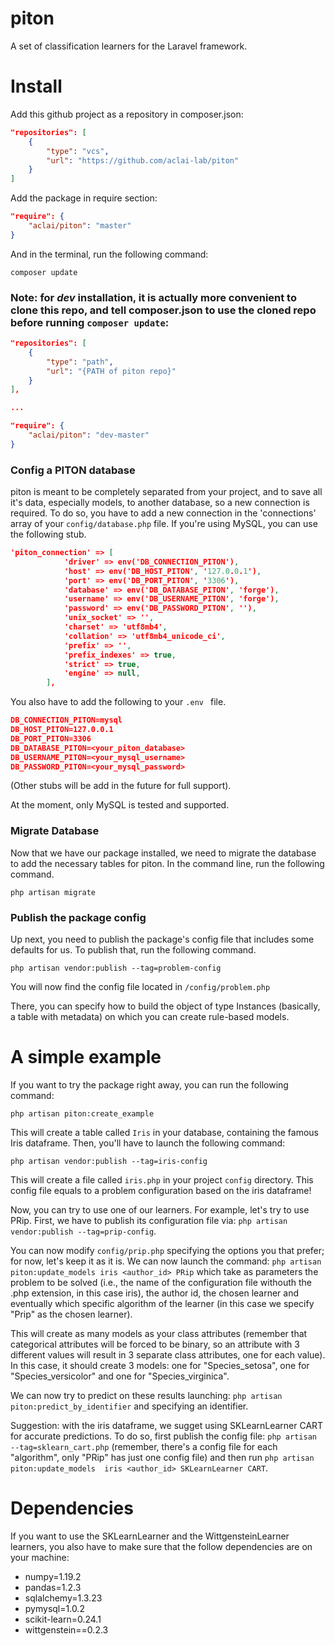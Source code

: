 # piton
A set of classification learners for the Laravel framework.

# Install

Add this github project as a repository in composer.json:

```json
"repositories": [
	{
		"type": "vcs",
		"url": "https://github.com/aclai-lab/piton"
	}
]

```

Add the package in require section:

```json
"require": {
	"aclai/piton": "master"
}
```

And in the terminal, run the following command:

```
composer update
```

### Note: for *dev* installation, it is actually more convenient to clone this repo, and tell composer.json to use the cloned repo before running `composer update`:

```json
"repositories": [
	{
		"type": "path",
		"url": "{PATH of piton repo}"
	}
],

...

"require": {
	"aclai/piton": "dev-master"
}
```

### Config a PITON database

piton is meant to be completely separated from your project, and to save all it's data, especially models, to another database, so a new connection is required.
To do so, you have to add a new connection in the 'connections' array of your `config/database.php` file. If you're using MySQL, you can use the following stub.
```json
'piton_connection' => [
            'driver' => env('DB_CONNECTION_PITON'),
            'host' => env('DB_HOST_PITON', '127.0.0.1'),
            'port' => env('DB_PORT_PITON', '3306'),
            'database' => env('DB_DATABASE_PITON', 'forge'),
            'username' => env('DB_USERNAME_PITON', 'forge'),
            'password' => env('DB_PASSWORD_PITON', ''),
            'unix_socket' => '',
            'charset' => 'utf8mb4',
            'collation' => 'utf8mb4_unicode_ci',
            'prefix' => '',
            'prefix_indexes' => true,
            'strict' => true,
            'engine' => null,
        ],
```

You also have to add the following to your `.env ` file.
```json
DB_CONNECTION_PITON=mysql
DB_HOST_PITON=127.0.0.1
DB_PORT_PITON=3306
DB_DATABASE_PITON=<your_piton_database>
DB_USERNAME_PITON=<your_mysql_username>
DB_PASSWORD_PITON=<your_mysql_password>
```

(Other stubs will be add in the future for full support).

At the moment, only MySQL is tested and supported.


### Migrate Database

Now that we have our package installed, we need to migrate the database to add the necessary tables for piton. In the command line, run the following command.

`php artisan migrate`

### Publish the package config

Up next, you need to publish the package's config file that includes some defaults for us. To publish that, run the following command.

`php artisan vendor:publish --tag=problem-config`

You will now find the config file located in `/config/problem.php`

There, you can specify how to build the object of type Instances (basically, a table with metadata) on which you can create rule-based models.

# A simple example
If you want to try the package right away, you can run the following command:

`php artisan piton:create_example`

This will create a table called `Iris` in your database, containing the famous Iris dataframe.
Then, you'll have to launch the following command:


`php artisan vendor:publish --tag=iris-config`

This will create a file called `iris.php` in your project `config` directory.
This config file equals to a problem configuration based on the iris dataframe!

Now, you can try to use one of our learners. For example, let's try to use PRip.
First, we have to publish its configuration file via:
`php artisan vendor:publish --tag=prip-config`.

You can now modify `config/prip.php` specifying the options you that prefer; for now, let's keep it as it is.
We can now launch the command: `php artisan piton:update_models iris <author_id> PRip` which take as parameters the problem to be solved (i.e., the name of the configuration file withouth the .php extension, in this case iris), the author id, the chosen learner and eventually which specific algorithm of the learner (in this case we specify "Prip" as the chosen learner).

This will create as many models as your class attributes (remember that categorical attributes will be forced to be binary, so an attribute with 3 different values will result in 3 separate class attributes, one for each value). In this case, it should create 3 models: one for "Species_setosa", one for "Species_versicolor" and one for "Species_virginica".

We can now try to predict on these results launching: `php artisan piton:predict_by_identifier` and specifying an identifier.

Suggestion: with the iris dataframe, we sugget using SKLearnLearner CART for accurate predictions. To do so, first publish the config file: `php artisan --tag=sklearn_cart.php` (remember, there's a config file for each "algorithm", only "PRip" has just one config file) and then run `php artisan piton:update_models  iris <author_id> SKLearnLearner CART`.

# Dependencies

If you want to use the SKLearnLearner and the WittgensteinLearner learners, you also have to make sure that the follow dependencies are on your machine:

- numpy=1.19.2
- pandas=1.2.3
- sqlalchemy=1.3.23
- pymysql=1.0.2
- scikit-learn=0.24.1
- wittgenstein==0.2.3
